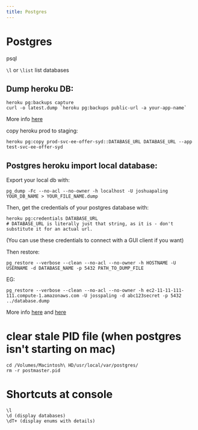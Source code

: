 ```yaml
---
title: Postgres
---
```


<h1>Postgres</h1>

psql

`\l` or `\list` list databases

## Dump heroku DB:

~~~markup
heroku pg:backups capture
curl -o latest.dump `heroku pg:backups public-url -a your-app-name`
~~~
More info [here](https://devcenter.heroku.com/articles/heroku-postgres-import-export)


copy heroku prod to staging:

~~~markup
heroku pg:copy prod-svc-ee-offer-syd::DATABASE_URL DATABASE_URL --app test-svc-ee-offer-syd
~~~

## Postgres heroku import local database:

Export your local db with:

~~~markup
pg_dump -Fc --no-acl --no-owner -h localhost -U joshuapaling YOUR_DB_NAME > YOUR_FILE_NAME.dump
~~~

Then, get the credentials of your postgres database with:

~~~markup
heroku pg:credentials DATABASE_URL
# DATABASE_URL is literally just that string, as it is - don't substitute it for an actual url.
~~~

(You can use these credentials to connect with a GUI client if you want)

Then restore:

~~~markup
pg_restore --verbose --clean --no-acl --no-owner -h HOSTNAME -U USERNAME -d DATABASE_NAME -p 5432 PATH_TO_DUMP_FILE
~~~

EG:

~~~markup
pg_restore --verbose --clean --no-acl --no-owner -h ec2-11-11-111-111.compute-1.amazonaws.com -U josspaling -d abc123secret -p 5432 ../database.dump
~~~

More info [here](http://stackoverflow.com/questions/11890084/importing-a-postgresql-dump-to-heroku) and [here](https://devcenter.heroku.com/articles/heroku-postgres-import-export)


# clear stale PID file (when postgres isn't starting on mac)

~~~markup
cd /Volumes/Macintosh\ HD/usr/local/var/postgres/
rm -r postmaster.pid
~~~

# Shortcuts at console

~~~markup
\l
\d (display databases)
\dT+ (display enums with details)
~~~
